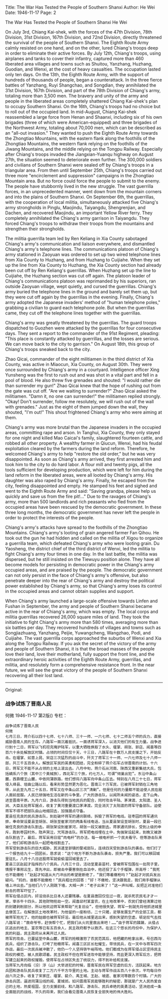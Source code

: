 Title: The War Has Tested the People of Southern Shanxi
Author: He Wei
Date: 1946-11-17
Page: 2

The War Has Tested the People of Southern Shanxi
He Wei

On July 3rd, Chiang Kai-shek, with the forces of the 47th Division, 78th Division, 31st Division, 167th Division, and 72nd Division, directly threatened the survival of the people of Southern Shanxi. The Eighth Route Army calmly resisted on one hand, and on the other, lured Chiang's troops deep in order to eliminate their active forces. By July 12th, Chiang's troops, using airplanes and tanks to cover their infantry, captured more than 460 liberated area villages and towns such as Shuitou, Yanzhang, Huzhang, Guodian, and Wenxi, at the cost of heavy casualties. The occupation lasted only ten days. On the 13th, the Eighth Route Army, with the support of hundreds of thousands of people, began a counterattack. In the three fierce battles of Yanzhang, Ruyi Shangchao, and Songdian, they annihilated the 31st Division, 167th Division, and part of the 78th Division of Chiang's army, totaling more than 3,500 men. The bravery and unity of the army and people in the liberated areas completely shattered Chiang Kai-shek's plan to occupy Southern Shanxi. On the 16th, Chiang's troops had no choice but to roll out of the occupied land. In mid-August, Chiang Kai-shek reassembled a large force from Henan and Shaanxi, including six of his own brigades (three of which were American-equipped) and three brigades of the Northwest Army, totaling about 70,000 men, which can be described as an "all-out invasion." They wanted to push the Eighth Route Army towards the Zhongtiao Mountains, with the eastern flank along the foothills of the Zhongtiao Mountains, the western flank relying on the foothills of the Jiwang Mountains, and the middle relying on the Tongpu Railway. Especially after Chiang's troops invaded the Jiangxian-Yuanqu highway on August 27th, the situation seemed to deteriorate even further. The 300,000 soldiers and civilians of Southern Shanxi were sealed off by Chiang's troops in a triangular area. From then until September 25th, Chiang's troops carried out three more "encirclement and suppression" campaigns in the Zhongtiao Mountain area. But no force could force the people to submit to the enemy. The people have stubbornly lived in the new struggle. The vast guerrilla forces, in an unprecedented manner, went down from the mountain corners and into the plains of Southern Shanxi. On September 6th, the guerrillas, with the cooperation of local militia, simultaneously attacked five Chiang's army strongholds in Pinglu, Maojindu, Taiyangdu, Shengrenjian, and Dachen, and recovered Maojindu, an important Yellow River ferry. They completely annihilated the Chiang's army garrison in Taiyangdu. They forced Chiang's troops to withdraw their troops from the mountains and strengthen their strongholds.

The militia guerrilla team led by Ren Keliang in Xia County sabotaged Chiang's army's communication and liaison everywhere, and dismantled Chiang's army's telephone lines. The communications platoon of Chiang's army stationed in Zaoyuan was ordered to set up two wired telephone lines from Xia County to Huzhang, and from Huzhang to Cuijiahe. When they set up the line from Xia County to Huzhang, the Xia County section had already been cut off by Ren Keliang's guerrillas. When Huzhang set up the line to Cuijiahe, the Huzhang section was cut off again. The platoon leader of Chiang's communications platoon was reprimanded by his superiors, ran outside Zaoyuan village, wept quietly, and cursed the guerrillas. Chiang's army buried the telephone lines in the ground and barely set them up, but they were cut off again by the guerrillas in the evening. Finally, Chiang's army adopted the Japanese invaders' method of "human telephone poles," grabbing a civilian to guard each telephone pole. But when the guerrillas came, they cut off the telephone lines together with the guerrillas.

Chiang's army was greatly threatened by the guerrillas. The guard troops dispatched to Guozhen were attacked by the guerrillas for four consecutive days. They sent a report to the commander of the 91st Regiment, pleading: "This place is constantly attacked by guerrillas, and the losses are serious. We can move back to the city to garrison." On August 18th, this group of Chiang's troops sneaked back to the city.

Zhao Qicai, commander of the eight militiamen in the third district of Xia County, was active in Miaocun, Xia County, on August 30th. They were once surrounded by Chiang's army in a courtyard. Intelligence officer Xing Yunsheng was the first to rush out and was shot in a vital part and fell in a pool of blood. He also threw five grenades and shouted: "I would rather die than surrender my gun!" Zhao Qicai knew that the hope of rushing out from the gate was cut off. "Are we waiting to surrender?" Zhao Qicai asked the militiamen. "Damn it, no one can surrender!" the militiamen replied strongly. "Okay! Don't surrender, follow me resolutely, we will rush out of the wall with grenades." Just as the eight of them jumped down the wall, they shouted, "I'm out!" This shout frightened Chiang's army who were aiming at them.

Chiang's army was more brutal than the Japanese invaders in the occupied areas, committing rape and arson. In Tanghui, Xia County, they only stayed for one night and killed Mao Caicai's family, slaughtered fourteen cattle, and robbed all other property. A wealthy farmer in Qiucun, Wenxi, had his feudal exploitation cleared by the farmers during the land reform. Therefore, he welcomed Chiang's army to help "restore the old order," but he was very disappointed. As soon as Chiang's army arrived, they first arrested him and took him to the city to do hard labor. A flour mill and twenty pigs, all the tools sufficient for developing production, which were left for him during the land reform in the liberated areas, were all looted by Chiang's army. His daughter was also raped by Chiang's army. Finally, he escaped from the city, feeling disappointed and empty. He stamped his feet and sighed and went to the Eighth Route Army and said: "Saving grandpa, please help us quickly and save us from the fire pit!..." Due to the ravages of Chiang's army, more than 500 landlords and rich peasants who fled from the occupied areas have been rescued by the democratic government. In these three long months, the democratic government has never left the people in order to protect the interests of the people.

Chiang's army's attacks have spread to the foothills of the Zhongtiao Mountains. Chiang's army's looting of grain angered farmer Fan Qihou. He took out the gun he had hidden and called on the militia of Xigou to organize a guerrilla team, which defeated Chiang's army who were looting grain. Du Yaosheng, the district chief of the third district of Wenxi, led the militia to fight Chiang's army four times in one day. In the last battle, the militia was dispersed, but he still insisted on the Tiewuyu position alone. They have all become models for persisting in democratic power in the Chiang's army occupied areas, and are praised by the people. The democratic government can not only persist in the face of Chiang's army's offensive, but also penetrate deeper into the rear of Chiang's army and destroy the political power established by Chiang's army, so that Chiang's army loses its control in the occupied areas and cannot obtain supplies and support.

When Chiang's army launched a large-scale offensive towards Linfen and Fushan in September, the army and people of Southern Shanxi became active in the rear of Chiang's army, which was empty. The local corps and militia guerrillas recovered 26,000 square miles of land. They took the initiative to fight Chiang's army more than 580 times, averaging more than six battles per day. They recovered hundreds of villages and towns such as Songjiazhuang, Yanzhang, Peijie, Yuwangcheng, Wangzhao, Podi, and Cuijiahe. The vast guerrilla corps approached the suburbs of Wenxi and Xia along the Tongpu Railway. If you ask the secret of the victory of the army and people of Southern Shanxi, it is that the broad masses of the people love their land, love their motherland, fully support the front line, and the extraordinary heroic activities of the Eighth Route Army, guerrillas, and militia, and resolutely form a comprehensive resistance front. In the near future, we will see the great victory of the people of Southern Shanxi recovering all their lost land.



<hr /> 

Original: 


### 战争试炼了晋南人民
何微
1946-11-17
第2版()
专栏：

    战争试炼了晋南人民
    何微
    七月三日，蒋介石以四十七师、七十八师、三十一师、一六七师、七十二师五个师的兵力，直接威胁晋南人民的生存。八路军一面沉着抵抗，一面诱蒋军深入，以消灭他们的有生力量。战争进行到十二日，蒋军以飞机坦克掩护陆军，以重大牺牲换取了水头、堰掌、胡张、郭店、闻喜等四百六十余处解放区村镇。占领的时间仅仅十天，十三日，八路军在十数万人民支援之下，开始反击。在堰掌、如意上晁、宋店三次猛烈的战斗中，歼灭了蒋军三十一师、一六七师及七十八师一部，共三千五百余人。解放区军民的英勇和团结，完全粉碎了蒋介石军占领晋南的计划。十六日，蒋军又不能不从占领的土地上滚出去。八月中旬，蒋介石从河南、陕西又重新集结大兵，包括嫡系六个旅（其中三个美械旅），西北军三个旅，约七万人，可谓“倾巢出犯”。东沿中条山麓，西靠稷王山麓，中依同蒲铁路，他们想将八路军向中条山压去。特别在八月二十七日，蒋军侵入绛县、垣曲公路以后，看来形势显然更为恶化。晋南三十万军民，已被蒋军封销在三角地带，从此至九月二十五日，蒋军又在中条山区三次“清剿”。但是任何的力量都不能迫使人民在敌人面前屈服。人民已顽强地生活在新的斗争里。广大的游击队，以闻所未闻的姿态，走下山角，进至晋南平原。九月六日，游击队得到当地民兵的配合，同时攻击平陆、茅津渡、太阳渡、圣人涧、大臣五处蒋军据点，收复了黄河重要渡口茅津渡。完全消灭了太阳渡的蒋军守备部队。迫使蒋军不得不把部队由山地缩回去，加强据点守备。
    夏县任克良的民兵游击队，到处破坏蒋军的通讯联络，拆毁了蒋军的电线。驻枣园的蒋军通讯排，奉命架设夏县至胡张、胡张至崔家河的两条有线电话，当从夏县架设至胡张时，夏县一段已被任克良的游击队割去。胡张架设到崔家河，胡张一段又被割去。蒋家通讯排长，受到上级的申斥，跑到枣园村外，隐声哭泣，咒骂游击队。蒋军把电线埋在土中，免强架设起来，到晚又被游击队割去了。最后，蒋军采用日寇“肉电杆”的办法，每一根电杆抓一个民夫看守。但等游击队来了，他们却和游击队一起把电线割去了。
    蒋军受到游击队的巨大威胁，其派遣至郭镇的警戒部队，连续四天受到游击队的袭击。他们打了一个报告给九十一团团长，恳求说：“这个地方不断为游击队袭击，损失严重。我们可以移回城里驻扎。八月十八日这股蒋军就偷偷溜回城里去了。
    夏县三区赵起才指挥的八个民兵。八月三十日，活动至夏县苗村，曾被蒋军包围在一处院子里，情报干事邢云生，首先冲出，即被击中要害倒在血泊中，他还投了五个手榴弹，并高呼：“我死也不能缴枪！”赵起才知道从大门冲出的希望是断绝了，“我们等着缴枪吗？”赵起才对民兵发出疑问。“妈的，谁都不能缴枪！”民兵粗壮的回答：“好！不缴枪，坚决跟我走，我们用手榴弹从墙上冲出去。”当他们八个人刚跳下墙，大喊一声：“老子出来了！”这一声叫喊，反把正对准他们射击的蒋军吓怔了。
    蒋军在侵占区内，奸淫烧杀比日本人还要残暴。在夏县唐回仅住过一夜，就杀死农民毛才才一家，宰杀牛十四头，其他财物抢劫一空。闻喜邱村某富农，在土地改革中，农民们曾经清算过他的封建剥削部分，所以他欢迎蒋军来帮助“光复旧业”，但他很失望，蒋军一到就先将他抓进城里去做苦工。在解放区土地改革时，为他留的一座粉坊，二十只猪，足够发展生产的全部工具，都被蒋军抢光了。他的姑娘也被蒋军奸淫。最后他从城里逃出来，感到失望的空虚。顿足叹气去找八路军说：“救命爷爷，赶快帮个忙，把我们从火坑里救出来吧！……”由于蒋军的蹂躏，从侵占区逃出的地主、富农等已有五百余人，民主政府都予以救济。在这三个悠长的月份中，为保护人民的利益，民主政府从未离开过人民。
    蒋军的攻击，已蔓延至中条山麓，蒋军的抢粮激怒了农民范其后，他把藏的枪拿出来，号召西沟民兵，组织了游击队，打垮了抢粮蒋军。闻喜三区区长杜耀生，带领民兵，在一天中与蒋军四次作战，最后一次民兵被冲散了，他仍一个人坚持铁午峪阵地。他们都成为在蒋军侵占区坚持民主政权的模范，被人民歌颂着。民主政权不但在蒋军进攻中能够坚持，而且更深入蒋军后方，把蒋军建立起来的政权摧毁。使蒋军在占领区失去了统驭力，得不到补给和支援。
    当蒋军九月向临（汾）浮（山）大举进犯的时候，晋南军民在蒋军空虚的后方，活跃起来。地方兵团和游击队民兵收复了二万六千平方华里的土地。主动与蒋军作战五百八十余次，平均每日作战六次之多。收复了宋家庄、堰掌、裴介、禹王城、王赵、坡底、崔家河等数百个村镇。广大的游击兵团，逼进同蒲沿线的闻、夏城郊。如问晋南军民能够胜利的秘密，那就是广大人民热爱自己的土地，热爱祖国，全力支援前线，和八路军、游击队、民兵卓绝的英勇活动，坚决结成一条全面抵抗的战线，不久的将来，我们会看见晋南人民恢复全部失地的伟大胜利。
